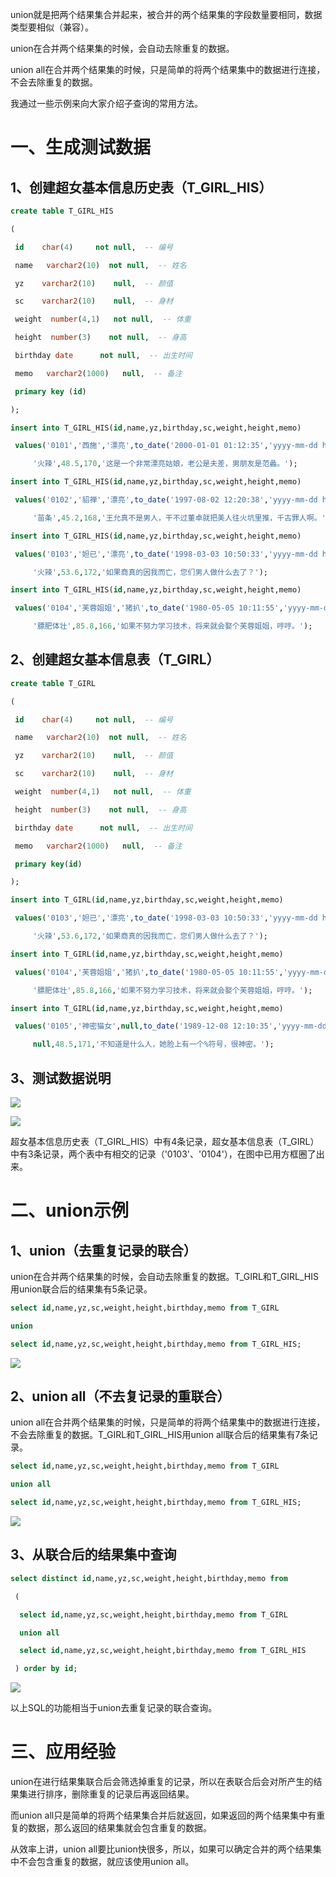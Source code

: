 union就是把两个结果集合并起来，被合并的两个结果集的字段数量要相同，数据类型要相似（兼容）。

union在合并两个结果集的时候，会自动去除重复的数据。

 union all在合并两个结果集的时候，只是简单的将两个结果集中的数据进行连接，不会去除重复的数据。

我通过一些示例来向大家介绍子查询的常用方法。

# 一、生成测试数据

## 1、创建超女基本信息历史表（T_GIRL_HIS）

```sql
create table T_GIRL_HIS

(

 id    char(4)     not null,  -- 编号

 name   varchar2(10)  not null,  -- 姓名

 yz    varchar2(10)    null,  -- 颜值

 sc    varchar2(10)    null,  -- 身材

 weight  number(4,1)   not null,  -- 体重

 height  number(3)    not null,  -- 身高

 birthday date      not null,  -- 出生时间

 memo   varchar2(1000)   null,  -- 备注

 primary key (id)

);

insert into T_GIRL_HIS(id,name,yz,birthday,sc,weight,height,memo)

 values('0101','西施','漂亮',to_date('2000-01-01 01:12:35','yyyy-mm-dd hh24:mi:ss'),

​     '火辣',48.5,170,'这是一个非常漂亮姑娘，老公是夫差，男朋友是范蠡。');

insert into T_GIRL_HIS(id,name,yz,birthday,sc,weight,height,memo)

 values('0102','貂禅','漂亮',to_date('1997-08-02 12:20:38','yyyy-mm-dd hh24:mi:ss'),

​     '苗条',45.2,168,'王允真不是男人，干不过董卓就把美人往火坑里推，千古罪人啊。');

insert into T_GIRL_HIS(id,name,yz,birthday,sc,weight,height,memo)

 values('0103','妲已','漂亮',to_date('1998-03-03 10:50:33','yyyy-mm-dd hh24:mi:ss'),

​     '火辣',53.6,172,'如果商真的因我而亡，您们男人做什么去了？');

insert into T_GIRL_HIS(id,name,yz,birthday,sc,weight,height,memo)

 values('0104','芙蓉姐姐','猪扒',to_date('1980-05-05 10:11:55','yyyy-mm-dd hh24:mi:ss'),

​     '膘肥体壮',85.8,166,'如果不努力学习技术，将来就会娶个芙蓉姐姐，哼哼。');
```



## 2、创建超女基本信息表（T_GIRL）

```sql
create table T_GIRL

(

 id    char(4)     not null,  -- 编号

 name   varchar2(10)  not null,  -- 姓名

 yz    varchar2(10)    null,  -- 颜值

 sc    varchar2(10)    null,  -- 身材

 weight  number(4,1)   not null,  -- 体重

 height  number(3)    not null,  -- 身高

 birthday date      not null,  -- 出生时间

 memo   varchar2(1000)   null,  -- 备注

 primary key(id)

);

insert into T_GIRL(id,name,yz,birthday,sc,weight,height,memo)

 values('0103','妲已','漂亮',to_date('1998-03-03 10:50:33','yyyy-mm-dd hh24:mi:ss'),

​     '火辣',53.6,172,'如果商真的因我而亡，您们男人做什么去了？');

insert into T_GIRL(id,name,yz,birthday,sc,weight,height,memo)

 values('0104','芙蓉姐姐','猪扒',to_date('1980-05-05 10:11:55','yyyy-mm-dd hh24:mi:ss'),

​     '膘肥体壮',85.8,166,'如果不努力学习技术，将来就会娶个芙蓉姐姐，哼哼。');

insert into T_GIRL(id,name,yz,birthday,sc,weight,height,memo)

 values('0105','神密猫女',null,to_date('1989-12-08 12:10:35','yyyy-mm-dd hh24:mi:ss'),

​     null,48.5,171,'不知道是什么人，她脸上有一个%符号，很神密。');
```



## 3、测试数据说明

![](./img/193.png)

 ![](./img/194.png)

超女基本信息历史表（T_GIRL_HIS）中有4条记录，超女基本信息表（T_GIRL）中有3条记录，两个表中有相交的记录（'0103'、'0104'），在图中已用方框圈了出来。

# 二、union示例

## 1、union（去重复记录的联合）

union在合并两个结果集的时候，会自动去除重复的数据。T_GIRL和T_GIRL_HIS用union联合后的结果集有5条记录。

```sql
select id,name,yz,sc,weight,height,birthday,memo from T_GIRL

union 

select id,name,yz,sc,weight,height,birthday,memo from T_GIRL_HIS;
```

 ![](./img/195.png)

## 2、union all（不去复记录的重联合）

 union all在合并两个结果集的时候，只是简单的将两个结果集中的数据进行连接，不会去除重复的数据。T_GIRL和T_GIRL_HIS用union all联合后的结果集有7条记录。

```sql
select id,name,yz,sc,weight,height,birthday,memo from T_GIRL

union all 

select id,name,yz,sc,weight,height,birthday,memo from T_GIRL_HIS;
```

 ![](./img/196.png)

## 3、从联合后的结果集中查询

```sql
select distinct id,name,yz,sc,weight,height,birthday,memo from 

 (

  select id,name,yz,sc,weight,height,birthday,memo from T_GIRL

  union all

  select id,name,yz,sc,weight,height,birthday,memo from T_GIRL_HIS

 ) order by id;
```

 ![](./img/197.png)

以上SQL的功能相当于union去重复记录的联合查询。

# 三、应用经验

union在进行结果集联合后会筛选掉重复的记录，所以在表联合后会对所产生的结果集进行排序，删除重复的记录后再返回结果。

而union all只是简单的将两个结果集合并后就返回，如果返回的两个结果集中有重复的数据，那么返回的结果集就会包含重复的数据。 

从效率上讲，union all要比union快很多，所以，如果可以确定合并的两个结果集中不会包含重复的数据，就应该使用union all。